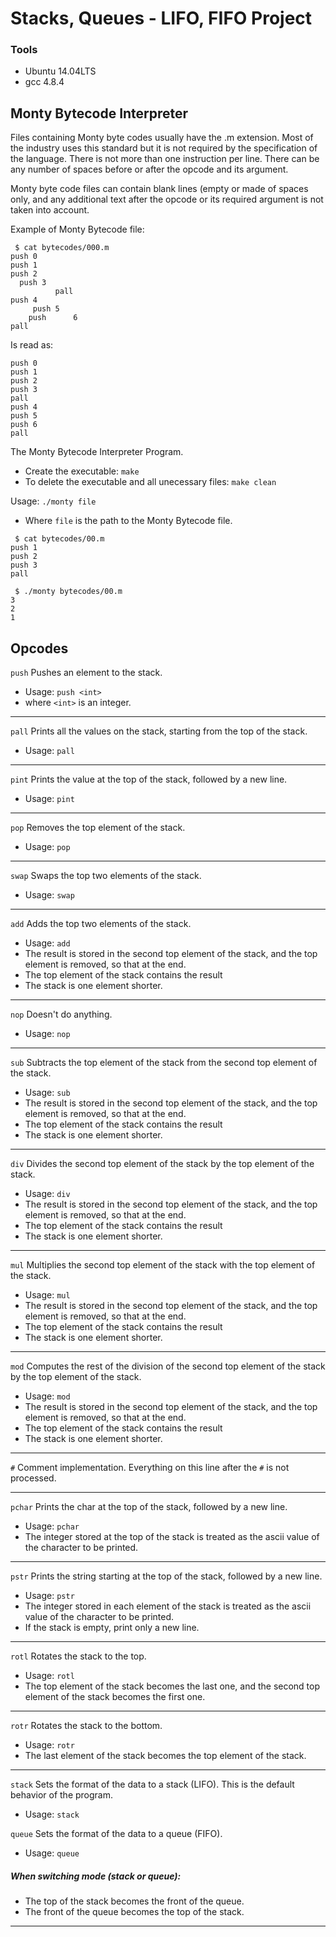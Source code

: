 # Stacks, Queues - LIFO, FIFO Project

### Tools
* Ubuntu 14.04LTS
* gcc 4.8.4

## Monty Bytecode Interpreter

Files containing Monty byte codes usually have the .m extension. Most of the industry uses this standard but it is not required by the specification of the language. There is not more than one instruction per line. There can be any number of spaces before or after the opcode and its argument.

Monty byte code files can contain blank lines (empty or made of spaces only, and any additional text after the opcode or its required argument is not taken into account.

Example of Monty Bytecode file:

```
 $ cat bytecodes/000.m
push 0
push 1
push 2
  push 3
          pall
push 4
     push 5
	push      6
pall
```

Is read as:

```
push 0
push 1
push 2
push 3
pall
push 4
push 5
push 6
pall
```

The Monty Bytecode Interpreter Program.

* Create the executable: `make`
* To delete the executable and all unecessary files: `make clean`

Usage: `./monty file`

* Where `file` is the path to the Monty Bytecode file.

```
 $ cat bytecodes/00.m
push 1
push 2
push 3
pall

 $ ./monty bytecodes/00.m
3
2
1
```


## Opcodes

`push` Pushes an element to the stack.
* Usage: `push <int>`
* where `<int>` is an integer.

---

`pall` Prints all the values on the stack, starting from the top of the stack.
* Usage: `pall`

---

`pint` Prints the value at the top of the stack, followed by a new line.
* Usage: `pint`

---

`pop` Removes the top element of the stack.
* Usage: `pop`

---

`swap` Swaps the top two elements of the stack.
* Usage: `swap`

---

`add` Adds the top two elements of the stack.
* Usage: `add`
* The result is stored in the second top element of the stack, and the top element is removed, so that at the end.
* The top element of the stack contains the result
* The stack is one element shorter.

---

`nop` Doesn't do anything.
* Usage: `nop`

---

`sub` Subtracts the top element of the stack from the second top element of the stack.
* Usage: `sub`
* The result is stored in the second top element of the stack, and the top element is removed, so that at the end.
* The top element of the stack contains the result
* The stack is one element shorter.

---

`div` Divides the second top element of the stack by the top element of the stack.
* Usage: `div`
* The result is stored in the second top element of the stack, and the top element is removed, so that at the end.
* The top element of the stack contains the result
* The stack is one element shorter.

---

`mul` Multiplies the second top element of the stack with the top element of the stack.
* Usage: `mul`
* The result is stored in the second top element of the stack, and the top element is removed, so that at the end.
* The top element of the stack contains the result
* The stack is one element shorter.

---

`mod` Computes the rest of the division of the second top element of the stack by the top element of the stack.
* Usage: `mod`
* The result is stored in the second top element of the stack, and the top element is removed, so that at the end.
* The top element of the stack contains the result
* The stack is one element shorter.

---

`#` Comment implementation. Everything on this line after the `#` is not processed.

---

`pchar` Prints the char at the top of the stack, followed by a new line.
* Usage: `pchar`
* The integer stored at the top of the stack is treated as the ascii value of the character to be printed.

---

`pstr` Prints the string starting at the top of the stack, followed by a new line.
* Usage: `pstr`
* The integer stored in each element of the stack is treated as the ascii value of the character to be printed.
* If the stack is empty, print only a new line.

---

`rotl` Rotates the stack to the top.
* Usage: `rotl`
* The top element of the stack becomes the last one, and the second top element of the stack becomes the first one.

---

`rotr` Rotates the stack to the bottom.
* Usage: `rotr`
* The last element of the stack becomes the top element of the stack.

---

`stack` Sets the format of the data to a stack (LIFO). This is the default behavior of the program.
* Usage: `stack`

`queue` Sets the format of the data to a queue (FIFO).
* Usage: `queue`

##### When switching mode (stack or queue):

* The top of the stack becomes the front of the queue.
* The front of the queue becomes the top of the stack.

---